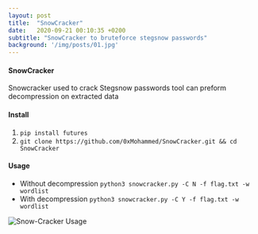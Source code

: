 ```yaml
---
layout: post
title:  "SnowCracker"
date:   2020-09-21 00:10:35 +0200
subtitle: "SnowCracker to bruteforce stegsnow passwords"
background: '/img/posts/01.jpg'
---
```


#### SnowCracker
Snowcracker used to crack Stegsnow passwords tool can preform decompression on extracted data

#### Install
1. `pip install futures`
2. `git clone https://github.com/0xMohammed/SnowCracker.git && cd SnowCracker`

#### Usage

* Without decompression `python3 snowcracker.py -C N -f flag.txt -w wordlist`
* With decompression `python3 snowcracker.py -C Y -f flag.txt -w wordlist`

![Snow-Cracker Usage](https://github.com/0xMohammed/SnowCracker/blob/master/Images/example.jpeg)
